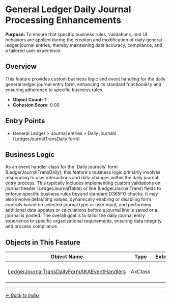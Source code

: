 # General Ledger Daily Journal Processing Enhancements

**Purpose:** To ensure that specific business rules, validations, and UI behaviors are applied during the creation and modification of daily general ledger journal entries, thereby maintaining data accuracy, compliance, and a tailored user experience.

## Overview

This feature provides custom business logic and event handling for the daily general ledger journal entry form, enhancing its standard functionality and ensuring adherence to specific business rules.

- **Object Count:** 1
- **Cohesion Score:** 0.00

## Entry Points

- General Ledger > Journal entries > Daily journals (LedgerJournalTransDaily form)

## Business Logic

As an event handler class for the 'Daily journals' form (LedgerJournalTransDaily), this feature's business logic primarily involves responding to user interactions and data changes within the daily journal entry process. This typically includes implementing custom validations on journal header (LedgerJournalTable) or line (LedgerJournalTrans) fields to enforce specific business rules beyond standard D365FO checks. It may also involve defaulting values, dynamically enabling or disabling form controls based on selected journal type or user input, and performing additional data updates or calculations before a journal line is saved or a journal is posted. The overall goal is to tailor the daily journal entry experience to specific organizational requirements, ensuring data integrity and process compliance.

## Objects in This Feature

| Object Name | Type | Extension | Description |
|-------------|------|-----------|-------------|
| [LedgerJournalTransDailyFormAKAEventHandlers](Objects/LedgerJournalTransDailyFormAKAEventHandlers.md) | AxClass |  | <summary> Eventhandler class for the form <c>Le... |

---

*[← Back to Index](../../index.md)*
